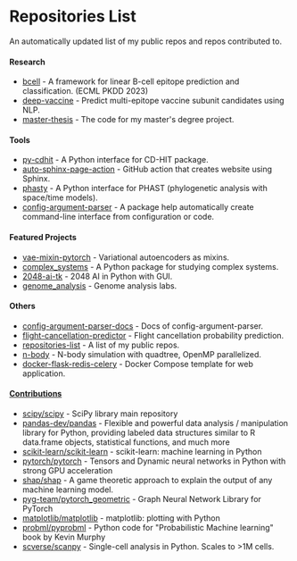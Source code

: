 # Repositories List
An automatically updated list of my public repos and repos contributed to.

#### Research
- [bcell](https://yuanx749.github.io/bcell/) - A framework for linear B-cell epitope prediction and classification. (ECML PKDD 2023)
- [deep-vaccine](https://yuanx749.github.io/deep-vaccine/) - Predict multi-epitope vaccine subunit candidates using NLP.
- [master-thesis](https://yuanx749.github.io/master-thesis/) - The code for my master's degree project.

#### Tools
- [py-cdhit](https://yuanx749.github.io/py-cdhit/) - A Python interface for CD-HIT package.
- [auto-sphinx-page-action](https://github.com/marketplace/actions/auto-sphinx-page) - GitHub action that creates website using Sphinx.
- [phasty](https://yuanx749.github.io/phasty/) - A Python interface for PHAST (phylogenetic analysis with space/time models).
- [config-argument-parser](http://config-argument-parser.readthedocs.io/) - A package help automatically create command-line interface from configuration or code.

#### Featured Projects
- [vae-mixin-pytorch](https://yuanx749.github.io/vae-mixin-pytorch/) - Variational autoencoders as mixins.
- [complex_systems](https://yuanx749.github.io/complex_systems/) - A Python package for studying complex systems.
- [2048-ai-tk](https://yuanx749.github.io/2048-ai-tk/) - 2048 AI in Python with GUI.
- [genome_analysis](https://yuanx749.github.io/genome_analysis/) - Genome analysis labs.

#### Others
- [config-argument-parser-docs](https://github.com/yuanx749/config-argument-parser-docs) - Docs of config-argument-parser.
- [flight-cancellation-predictor](https://github.com/yuanx749/flight-cancellation-predictor) - Flight cancellation probability prediction.
- [repositories-list](https://github.com/yuanx749/repositories-list) - A list of my public repos.
- [n-body](https://github.com/yuanx749/n-body) - N-body simulation with quadtree, OpenMP parallelized.
- [docker-flask-redis-celery](https://github.com/yuanx749/docker-flask-redis-celery) - Docker Compose template for web application.

#### <a href="https://github.com/search?q=involves%3Ayuanx749&amp;type=pullrequests&amp;s=created&amp;o=desc">Contributions</a>
- [scipy/scipy](https://github.com/scipy/scipy) - SciPy library main repository
- [pandas-dev/pandas](https://github.com/pandas-dev/pandas) - Flexible and powerful data analysis / manipulation library for Python, providing labeled data structures similar to R data.frame objects, statistical functions, and much more
- [scikit-learn/scikit-learn](https://github.com/scikit-learn/scikit-learn) - scikit-learn: machine learning in Python
- [pytorch/pytorch](https://github.com/pytorch/pytorch) - Tensors and Dynamic neural networks in Python with strong GPU acceleration
- [shap/shap](https://github.com/shap/shap) - A game theoretic approach to explain the output of any machine learning model.
- [pyg-team/pytorch_geometric](https://github.com/pyg-team/pytorch_geometric) - Graph Neural Network Library for PyTorch
- [matplotlib/matplotlib](https://github.com/matplotlib/matplotlib) - matplotlib: plotting with Python
- [probml/pyprobml](https://github.com/probml/pyprobml) - Python code for "Probabilistic Machine learning" book by Kevin Murphy
- [scverse/scanpy](https://github.com/scverse/scanpy) - Single-cell analysis in Python. Scales to >1M cells.
